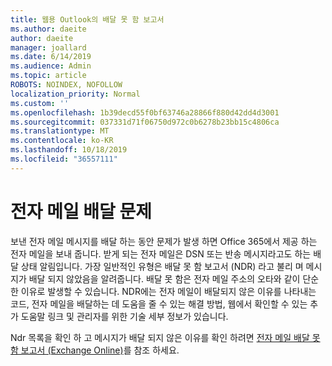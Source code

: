 ```yaml
---
title: 웹용 Outlook의 배달 못 함 보고서
ms.author: daeite
author: daeite
manager: joallard
ms.date: 6/14/2019
ms.audience: Admin
ms.topic: article
ROBOTS: NOINDEX, NOFOLLOW
localization_priority: Normal
ms.custom: ''
ms.openlocfilehash: 1b39decd55f0bf63746a28866f880d42dd4d3001
ms.sourcegitcommit: 037331d71f06750d972c0b6278b23bb15c4806ca
ms.translationtype: MT
ms.contentlocale: ko-KR
ms.lasthandoff: 10/18/2019
ms.locfileid: "36557111"
---
```

# <a name="issues-with-email-delivery"></a>전자 메일 배달 문제

보낸 전자 메일 메시지를 배달 하는 동안 문제가 발생 하면 Office 365에서 제공 하는 전자 메일을 보내 줍니다. 받게 되는 전자 메일은 DSN 또는 반송 메시지라고도 하는 배달 상태 알림입니다. 가장 일반적인 유형은 배달 못 함 보고서 (NDR) 라고 불리 며 메시지가 배달 되지 않았음을 알려줍니다. 배달 못 함은 전자 메일 주소의 오타와 같이 단순한 이유로 발생할 수 있습니다. NDR에는 전자 메일이 배달되지 않은 이유를 나타내는 코드, 전자 메일을 배달하는 데 도움을 줄 수 있는 해결 방법, 웹에서 확인할 수 있는 추가 도움말 링크 및 관리자를 위한 기술 세부 정보가 있습니다.

Ndr 목록을 확인 하 고 메시지가 배달 되지 않은 이유를 확인 하려면 [전자 메일 배달 못 함 보고서 (Exchange Online)](https://docs.microsoft.com/exchange/mail-flow-best-practices/non-delivery-reports-in-exchange-online/non-delivery-reports-in-exchange-online)를 참조 하세요.